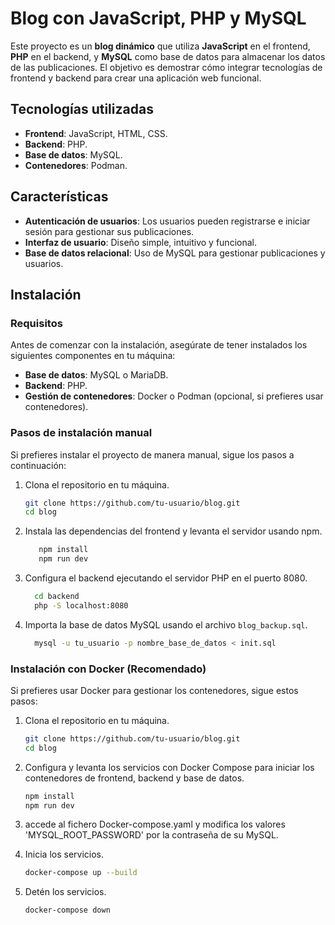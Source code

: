 # Blog con JavaScript, PHP y MySQL

Este proyecto es un **blog dinámico** que utiliza **JavaScript** en el frontend, **PHP** en el backend, y **MySQL** como base de datos para almacenar los datos de las publicaciones. El objetivo es demostrar cómo integrar tecnologías de frontend y backend para crear una aplicación web funcional.

## Tecnologías utilizadas

- **Frontend**: JavaScript, HTML, CSS.
- **Backend**: PHP.
- **Base de datos**: MySQL.
- **Contenedores**: Podman.

## Características

- **Autenticación de usuarios**: Los usuarios pueden registrarse e iniciar sesión para gestionar sus publicaciones.
- **Interfaz de usuario**: Diseño simple, intuitivo y funcional.
- **Base de datos relacional**: Uso de MySQL para gestionar publicaciones y usuarios.

## Instalación

### Requisitos

Antes de comenzar con la instalación, asegúrate de tener instalados los siguientes componentes en tu máquina:

- **Base de datos**: MySQL o MariaDB.
- **Backend**: PHP.
- **Gestión de contenedores**: Docker o Podman (opcional, si prefieres usar contenedores).

### Pasos de instalación manual

Si prefieres instalar el proyecto de manera manual, sigue los pasos a continuación:

1. Clona el repositorio en tu máquina.
     ```bash
   git clone https://github.com/tu-usuario/blog.git
   cd blog
   ```
2. Instala las dependencias del frontend y levanta el servidor usando npm.
   ```bash
      npm install
      npm run dev
   ```
3. Configura el backend ejecutando el servidor PHP en el puerto 8080.
   ```bash
     cd backend
     php -S localhost:8080
   ```
4. Importa la base de datos MySQL usando el archivo `blog_backup.sql`.
   ```bash
     mysql -u tu_usuario -p nombre_base_de_datos < init.sql
   ```
### Instalación con Docker (Recomendado)

Si prefieres usar Docker para gestionar los contenedores, sigue estos pasos:

1. Clona el repositorio en tu máquina.
   ```bash
   git clone https://github.com/tu-usuario/blog.git
   cd blog
   ```
2. Configura y levanta los servicios con Docker Compose para iniciar los contenedores de frontend, backend y base de datos.
      ```bash
      npm install
      npm run dev
   ```
3. accede al fichero Docker-compose.yaml y modifica los valores  'MYSQL_ROOT_PASSWORD' por la contraseña de su MySQL.
    
4. Inicia los servicios.
      ```bash
     docker-compose up --build

   ```
5. Detén los servicios.
    ```bash
   docker-compose down
   ```

